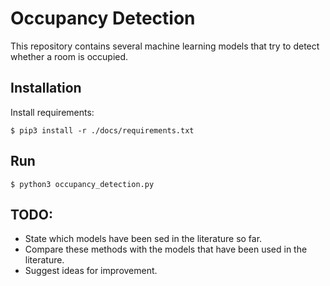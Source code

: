 # Occupancy Detection

This repository contains several machine learning models that try to detect whether a room
is occupied.

## Installation

Install requirements:

```
$ pip3 install -r ./docs/requirements.txt
```


## Run

```
$ python3 occupancy_detection.py
```

## TODO:

- State which models have been sed in the literature so far.
- Compare these methods with the models that have been used in the literature.
- Suggest ideas for improvement.